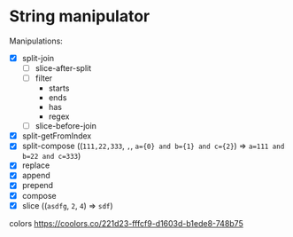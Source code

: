 # String manipulator

Manipulations:
- [x] split-join
   - [ ] slice-after-split  
   - [ ] filter
      - starts
      - ends
      - has
      - regex
   - [ ] slice-before-join
- [x] split-getFromIndex
- [x] split-compose ((`111,22,333`, `,`, `a={0} and b={1} and c={2}`) => `a=111 and b=22 and c=333`)
- [x] replace
- [x] append
- [x] prepend
- [x] compose
- [x] slice ((`asdfg`, `2`, `4`) => `sdf`)

colors https://coolors.co/221d23-fffcf9-d1603d-b1ede8-748b75
